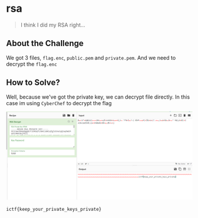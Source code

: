 # rsa
> I think I did my RSA right...

## About the Challenge
We got 3 files, `flag.enc`, `public.pem` and `private.pem`. And we need to decrypt the `flag.enc`

## How to Solve?
Well, because we've got the private key, we can decrypt file directly. In this case im using `CyberChef` to decrypt the flag

![flag](images/flag.png)

```
ictf{keep_your_private_keys_private}
```